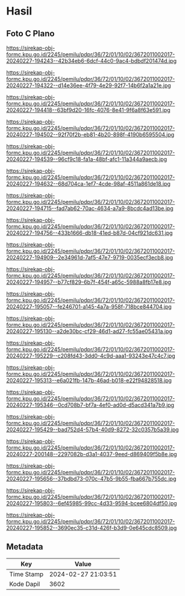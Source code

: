 # Hasil

## Foto C Plano

https://sirekap-obj-formc.kpu.go.id/2245/pemilu/pdpr/36/72/01/10/02/3672011002017-20240227-194243--42b34eb6-6dcf-44c0-9ac4-bdbdf201474d.jpg

https://sirekap-obj-formc.kpu.go.id/2245/pemilu/pdpr/36/72/01/10/02/3672011002017-20240227-194322--d14e36ee-4f79-4e29-92f7-14b6f2a1a21e.jpg

https://sirekap-obj-formc.kpu.go.id/2245/pemilu/pdpr/36/72/01/10/02/3672011002017-20240227-194418--63bf9d20-16fc-4076-8e41-9f6a8f63e591.jpg

https://sirekap-obj-formc.kpu.go.id/2245/pemilu/pdpr/36/72/01/10/02/3672011002017-20240227-194502--92f70f2b-eb81-4b20-898f-4190b6595504.jpg

https://sirekap-obj-formc.kpu.go.id/2245/pemilu/pdpr/36/72/01/10/02/3672011002017-20240227-194539--96cf9c18-fa1a-48bf-afc1-11a344a9aecb.jpg

https://sirekap-obj-formc.kpu.go.id/2245/pemilu/pdpr/36/72/01/10/02/3672011002017-20240227-194632--68d704ca-1ef7-4cde-98af-4511a861de18.jpg

https://sirekap-obj-formc.kpu.go.id/2245/pemilu/pdpr/36/72/01/10/02/3672011002017-20240227-194715--fad7ab62-70ac-4634-a7a9-8bcdc4ad13be.jpg

https://sirekap-obj-formc.kpu.go.id/2245/pemilu/pdpr/36/72/01/10/02/3672011002017-20240227-194756--433b1666-db18-41ed-b87d-04cf921dc631.jpg

https://sirekap-obj-formc.kpu.go.id/2245/pemilu/pdpr/36/72/01/10/02/3672011002017-20240227-194909--2e34961d-7af5-47e7-9719-0035ecf3ecb8.jpg

https://sirekap-obj-formc.kpu.go.id/2245/pemilu/pdpr/36/72/01/10/02/3672011002017-20240227-194957--b77cf829-6b7f-454f-a65c-5988a8fb17e8.jpg

https://sirekap-obj-formc.kpu.go.id/2245/pemilu/pdpr/36/72/01/10/02/3672011002017-20240227-195057--fe246701-a145-4a7a-958f-718bce844704.jpg

https://sirekap-obj-formc.kpu.go.id/2245/pemilu/pdpr/36/72/01/10/02/3672011002017-20240227-195130--a2de30bc-cf29-46d1-ad27-fc55ae05431a.jpg

https://sirekap-obj-formc.kpu.go.id/2245/pemilu/pdpr/36/72/01/10/02/3672011002017-20240227-195229--c208fd43-3dd0-4c9d-aaa1-93243e47c4c7.jpg

https://sirekap-obj-formc.kpu.go.id/2245/pemilu/pdpr/36/72/01/10/02/3672011002017-20240227-195313--e6a021fb-147b-46ad-b018-e22f94828518.jpg

https://sirekap-obj-formc.kpu.go.id/2245/pemilu/pdpr/36/72/01/10/02/3672011002017-20240227-195346--0cd708b7-bf7a-4ef0-ad0d-d5acd341a7b9.jpg

https://sirekap-obj-formc.kpu.go.id/2245/pemilu/pdpr/36/72/01/10/02/3672011002017-20240227-195429--bad752d4-57b4-40d9-8272-32c0357b5a39.jpg

https://sirekap-obj-formc.kpu.go.id/2245/pemilu/pdpr/36/72/01/10/02/3672011002017-20240227-200148--2297082b-d3a1-4037-9eed-d869409f5b8e.jpg

https://sirekap-obj-formc.kpu.go.id/2245/pemilu/pdpr/36/72/01/10/02/3672011002017-20240227-195656--37bdbd73-070c-47b5-9b55-fba667b755dc.jpg

https://sirekap-obj-formc.kpu.go.id/2245/pemilu/pdpr/36/72/01/10/02/3672011002017-20240227-195803--6ef45985-99cc-4d33-9594-bcee6804df50.jpg

https://sirekap-obj-formc.kpu.go.id/2245/pemilu/pdpr/36/72/01/10/02/3672011002017-20240227-195852--3690ec35-c31d-426f-b3d9-0e645cdc8509.jpg


## Metadata

| Key        | Value               |
| ---------- | ------------------- |
| Time Stamp | 2024-02-27 21:03:51 |
| Kode Dapil | 3602                |



